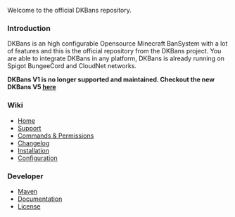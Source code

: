 Welcome to the official DKBans repository.

### Introduction
DKBans is an high configurable Opensource Minecraft BanSystem with a lot of features and this is the official repository from the DKBans project. You are able to integrate DKBans in any platform, DKBans is already running on Spigot BungeeCord and CloudNet networks.

**DKBans V1 is no longer supported and maintained. Checkout the new DKBans V5 [here](https://dkplugins.pretronic.net/dkbans/)**


### Wiki
* [Home](https://github.com/DevKrieger/DKBans/wiki)
* [Support](https://github.com/DevKrieger/DKBans/wiki/Support)
* [Commands & Permissions](https://github.com/DevKrieger/DKBans/wiki/Commands-&-Permissions)
* [Changelog](https://www.spigotmc.org/resources/dkbans-bansystem-playermanagement-json-mysql-sqlite-mongodb-bukkit-bungeecord.52570/updates)
* [Installation](https://github.com/DevKrieger/DKBans/wiki)
* [Configuration](https://github.com/DevKrieger/DKBans/wiki/Configuration-%7C-config.yml)

### Developer
* [Maven](https://github.com/DevKrieger/DKBans/wiki/Development-%7C-Get-started#maven)
* [Documentation](https://github.com/DevKrieger/DKBans/wiki/Development-%7C-Get-started#developer-index)
* [License](https://github.com/DevKrieger/DKBans/blob/master/LICENSE)
